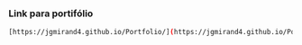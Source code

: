 ### Link para portifólio 

```bash
[https://jgmirand4.github.io/Portfolio/](https://jgmirand4.github.io/Portfolio/)
